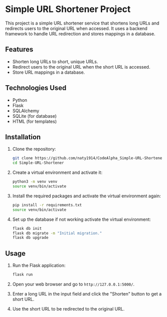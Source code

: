 # Simple URL Shortener Project

This project is a simple URL shortener service that shortens long URLs and redirects users to the original URL when accessed. It uses a backend framework to handle URL redirection and stores mappings in a database.

## Features

- Shorten long URLs to short, unique URLs.
- Redirect users to the original URL when the short URL is accessed.
- Store URL mappings in a database.

## Technologies Used

- Python
- Flask
- SQLAlchemy
- SQLite (for database)
- HTML (for templates)

## Installation

1. Clone the repository:
    ```sh
    git clone https://github.com/naty1914/CodeAlpha_Simple-URL-Shortener.git
    cd Simple-URL-Shortener
    ```

2. Create a virtual environment and activate it:
    ```sh
    python3 -m venv venv
    source venv/bin/activate
    ```

3. Install the required packages and activate the virtual environment again:
    ```sh
    pip install -r requirements.txt
    source venv/bin/activate
    ```

4. Set up the database if not working activate the virtual environment:
    ```sh
    flask db init
    flask db migrate -m "Initial migration."
    flask db upgrade
    ```

## Usage

1. Run the Flask application:
    ```sh
    flask run
    ```

2. Open your web browser and go to `http://127.0.0.1:5000/`.

3. Enter a long URL in the input field and click the "Shorten" button to get a short URL.

4. Use the short URL to be redirected to the original URL.

